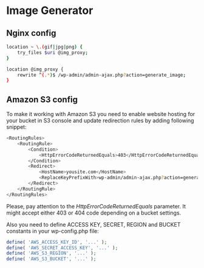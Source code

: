 # Image Generator

## Nginx config

```Bash
location ~ \.(gif|jpg|png) {
	try_files $uri @img_proxy;
}

location @img_proxy {
	rewrite ^(.*)$ /wp-admin/admin-ajax.php?action=generate_image;
}
```

## Amazon S3 config

To make it working with Amazon S3 you need to enable website hosting for your bucket in S3 console and update redirection rules by adding following snippet:

```Bash
<RoutingRules>
	<RoutingRule>
		<Condition>
			<HttpErrorCodeReturnedEquals>403</HttpErrorCodeReturnedEquals >
		</Condition>
		<Redirect>
			<HostName>yousite.com</HostName>
			<ReplaceKeyPrefixWith>wp-admin/admin-ajax.php?action=generate_image&amp;provider=aws&amp;image=</ReplaceKeyPrefixWith>
		</Redirect>
	</RoutingRule>
</RoutingRules>
```

Please, pay attention to the *HttpErrorCodeReturnedEquals* parameter. It might accept either 403 or 404 code depending on a bucket settings.

Also you need to define ACCESS KEY, SECRET, REGION and BUCKET constants in your wp-config.php file:

```PHP
define( 'AWS_ACCESS_KEY_ID', '...' );
define( 'AWS_SECRET_ACCESS_KEY', '...' );
define( 'AWS_S3_REGION', '...' );
define( 'AWS_S3_BUCKET', '...' );
```